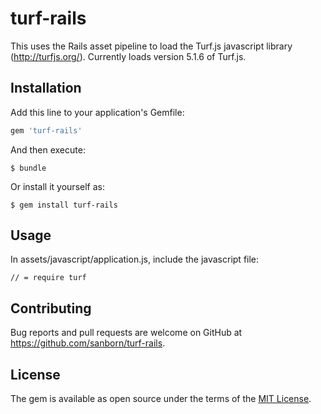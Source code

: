 # turf-rails

This uses the Rails asset pipeline to load the Turf.js javascript library (http://turfjs.org/). Currently
loads version 5.1.6 of Turf.js.

## Installation

Add this line to your application's Gemfile:

```ruby
gem 'turf-rails'
```

And then execute:

    $ bundle

Or install it yourself as:

    $ gem install turf-rails

## Usage

In assets/javascript/application.js, include the javascript file:
```
// = require turf
```
## Contributing

Bug reports and pull requests are welcome on GitHub at https://github.com/sanborn/turf-rails.

## License

The gem is available as open source under the terms of the [MIT License](https://opensource.org/licenses/MIT).
